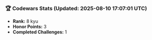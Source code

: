 ### 🏆 Codewars Stats (Updated: 2025-08-10 17:07:01 UTC)

- **Rank:** 8 kyu
- **Honor Points:** 3
- **Completed Challenges:** 1
